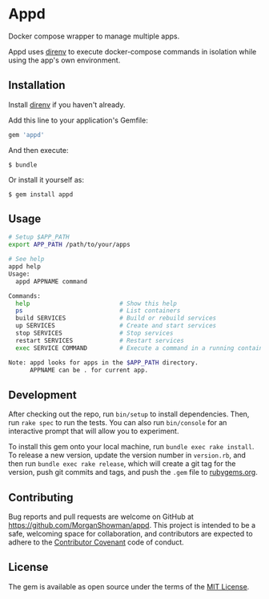 # Appd

Docker compose wrapper to manage multiple apps.

Appd uses [direnv](http://direnv.net/) to execute docker-compose
commands in isolation while using the app's own environment.

## Installation

Install [direnv](http://direnv.net/) if you haven't already.

Add this line to your application's Gemfile:

```ruby
gem 'appd'
```

And then execute:

    $ bundle

Or install it yourself as:

    $ gem install appd

## Usage

```sh
# Setup $APP_PATH
export APP_PATH /path/to/your/apps

# See help
appd help
Usage:
  appd APPNAME command

Commands:
  help                         # Show this help
  ps                           # List containers
  build SERVICES               # Build or rebuild services
  up SERVICES                  # Create and start services
  stop SERVICES                # Stop services
  restart SERVICES             # Restart services
  exec SERVICE COMMAND         # Execute a command in a running container

Note: appd looks for apps in the $APP_PATH directory.
      APPNAME can be . for current app.
```

## Development

After checking out the repo, run `bin/setup` to install dependencies. Then, run `rake spec` to run the tests. You can also run `bin/console` for an interactive prompt that will allow you to experiment.

To install this gem onto your local machine, run `bundle exec rake install`. To release a new version, update the version number in `version.rb`, and then run `bundle exec rake release`, which will create a git tag for the version, push git commits and tags, and push the `.gem` file to [rubygems.org](https://rubygems.org).

## Contributing

Bug reports and pull requests are welcome on GitHub at https://github.com/MorganShowman/appd. This project is intended to be a safe, welcoming space for collaboration, and contributors are expected to adhere to the [Contributor Covenant](http://contributor-covenant.org) code of conduct.


## License

The gem is available as open source under the terms of the [MIT License](http://opensource.org/licenses/MIT).

